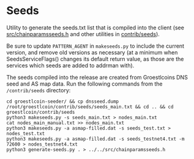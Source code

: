 # Seeds

Utility to generate the seeds.txt list that is compiled into the client
(see [src/chainparamsseeds.h](/src/chainparamsseeds.h) and other utilities in [contrib/seeds](/contrib/seeds)).

Be sure to update `PATTERN_AGENT` in `makeseeds.py` to include the current version,
and remove old versions as necessary (at a minimum when SeedsServiceFlags()
changes its default return value, as those are the services which seeds are added
to addrman with).

The seeds compiled into the release are created from Groestlcoins DNS seed and AS map
data. Run the following commands from the `/contrib/seeds` directory:

```
cd groestlcoin-seeder/ && cp dnsseed.dump /root/groestlcoin/contrib/seeds/seeds_main.txt && cd .. && cd groestlcoin/contrib/seeds
python3 makeseeds.py -s seeds_main.txt > nodes_main.txt
cat nodes_main_manual.txt >> nodes_main.txt
python3 makeseeds.py -a asmap-filled.dat -s seeds_test.txt > nodes_test.txt
python3 makeseeds.py -a asmap-filled.dat -s seeds_testnet4.txt -m 72600 > nodes_testnet4.txt
python3 generate-seeds.py . > ../../src/chainparamsseeds.h
```
